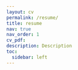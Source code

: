 ```yaml
---
layout: cv
permalink: /resume/
title: resume
nav: true
nav_order: 1
cv_pdf: 
description: Description
toc:
  sidebar: left
---
```

